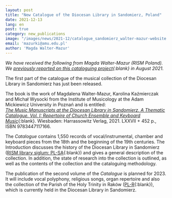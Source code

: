 ```yaml
---
layout: post
title: "New Catalogue of the Diocesan Library in Sandomierz, Poland"
date: 2021-12-13
lang: en
post: true
category: new_publications
image: "/images/news/2021-12/catalogue_sandomierz_walter-mazur-website.png"
email: 'mazurki@amu.edu.pl'
author: 'Magda Walter-Mazur'
---
```


_We have received the following from Magda Walter-Mazur (RISM Poland). We [previously reported on this cataloguing project](https://rism.info/library_collections/2021/08/02/music-collection-diocesan-library-sandomierz-rism.html){:blank} in August 2021._  

The first part of the catalogue of the musical collection of the Diocesan Library in Sandomierz has just been released.  

The book is the work of Magdalena Walter-Mazur, Karolina Kaźmierczak and Michał Wysocki from the Institute of Musicology at the Adam Mickiewicz University in Poznań and is entitled:  
[_The Music Manuscripts at the Diocesan Library in Sandomierz. A Thematic Catalogue. Vol. I: Repertoire of Church Ensemble and Keyboard Music_](https://www.harrassowitz-verlag.de/The_Music_Manuscripts_at_the_Diocesan_Library_in_Sandomierz._A_Thematic_Catalogue/titel_6943.ahtml){:blank}. Wiesbaden: Harrassowitz Verlag, 2021. LXXVII + 452 p.,  ISBN 9783447117166.  

The _Catalogue_ contains 1,550 records of vocal/instrumental, chamber and keyboard pieces from the 18th and the beginning of the 19th centuries. The Introduction discusses the history of the Diocesan Library in Sandomierz ([RISM library siglum: PL-SA](https://opac.rism.info/search?View=rism&siglum=PL-SA){:blank}) and gives a general description of the collection. In addition, the state of research into the collection is outlined, as well as the contents of the collection and the cataloguing methodology.   

The publication of the second volume of the _Catalogue_ is planned for 2023. It will include vocal polyphony, religious songs, organ repertoire and also the collection of the Parish of the Holy Trinity in Raków ([PL-R](https://opac.rism.info/search?View=rism&siglum=PL-R){:blank}), which is currently held in the Diocesan Library in Sandomierz.  
